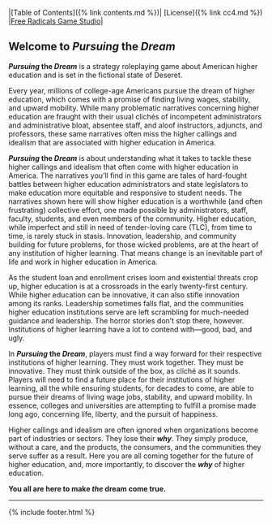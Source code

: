 |[Table of Contents]({% link contents.md %})| [License]({% link cc4.md %}) |[Free Radicals Game Studio](https://americanethos.xyz)|

## Welcome to _Pursuing_ the _Dream_
**_Pursuing_ the _Dream_** is a strategy roleplaying game about American higher education and is set in the fictional state of Deseret.

Every year, millions of college-age Americans pursue the dream of higher education, which comes with a promise of finding living wages, stability, and upward mobility. While many problematic narratives concerning higher education are fraught with their usual clichés of incompetent administrators and administrative bloat, absentee staff, and aloof instructors, adjuncts, and professors, these same narratives often miss the higher callings and idealism that are associated with higher education in America. 

**_Pursuing_ the _Dream_** is about understanding what it takes to tackle these higher callings and idealism that often come with higher education in America. The narratives you’ll find in this game are tales of hard-fought battles between higher education administrators and state legislators to make education more equitable and responsive to student needs. The narratives shown here will show higher education is a worthwhile (and often frustrating) collective effort, one made possible by administrators, staff, faculty, students, and even members of the community. Higher education, while imperfect and still in need of tender-loving care (TLC), from time to time, is rarely stuck in stasis. Innovation, leadership, and community building for future problems, for those wicked problems, are at the heart of any institution of higher learning. That means change is an inevitable part of life and work in higher education in America. 

As the student loan and enrollment crises loom and existential threats crop up, higher education is at a crossroads in the early twenty-first century. While higher education can be innovative, it can also stifle innovation among its ranks. Leadership sometimes falls flat, and the communities higher education institutions serve are left scrambling for much-needed guidance and leadership. The horror stories don’t stop there, however. Institutions of higher learning have a lot to contend with—good, bad, and ugly. 

In **_Pursuing_ the _Dream_**, players must find a way forward for their respective institutions of higher learning. They must work together. They must be innovative. They must think outside of the box, as cliché as it sounds. Players will need to find a future place for their institutions of higher learning, all the while ensuring students, for decades to come, are able to pursue their dreams of living wage jobs, stability, and upward mobility. In essence, colleges and universities are attempting to fulfill a promise made long ago, concerning life, liberty, and the pursuit of happiness. 

Higher callings and idealism are often ignored when organizations become part of industries or sectors. They lose their **_why_**. They simply produce, without a care, and the products, the consumers, and the communities they serve suffer as a result. Here you are all coming together for the future of higher education, and, more importantly, to discover the **_why_** of higher education. 

**You all are here to make _the_ dream come true.**

---
{% include footer.html %}
